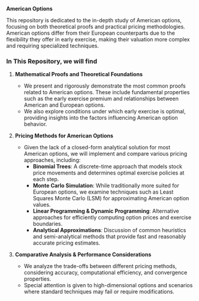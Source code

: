 **American Options**  

This repository is dedicated to the in-depth study of American options, focusing on both theoretical proofs and practical pricing methodologies. American options differ from their European counterparts due to the flexibility they offer in early exercise, making their valuation more complex and requiring specialized techniques.  

### **In This Repository, we will find**  

1. **Mathematical Proofs and Theoretical Foundations**  
   - We present and rigorously demonstrate the most common proofs related to American options. These include fundamental properties such as the early exercise premium and relationships between American and European options.  
   - We also explore conditions under which early exercise is optimal, providing insights into the factors influencing American option behavior.  

2. **Pricing Methods for American Options**  
   - Given the lack of a closed-form analytical solution for most American options, we will implement and compare various pricing approaches, including:  
     - **Binomial Trees**: A discrete-time approach that models stock price movements and determines optimal exercise policies at each step.  
     - **Monte Carlo Simulation**: While traditionally more suited for European options, we examine techniques such as Least Squares Monte Carlo (LSM) for approximating American option values.  
     - **Linear Programming & Dynamic Programming**: Alternative approaches for efficiently computing option prices and exercise boundaries.  
     - **Analytical Approximations**: Discussion of common heuristics and semi-analytical methods that provide fast and reasonably accurate pricing estimates.  

3. **Comparative Analysis & Performance Considerations**  
   - We analyze the trade-offs between different pricing methods, considering accuracy, computational efficiency, and convergence properties.  
   - Special attention is given to high-dimensional options and scenarios where standard techniques may fail or require modifications.  
